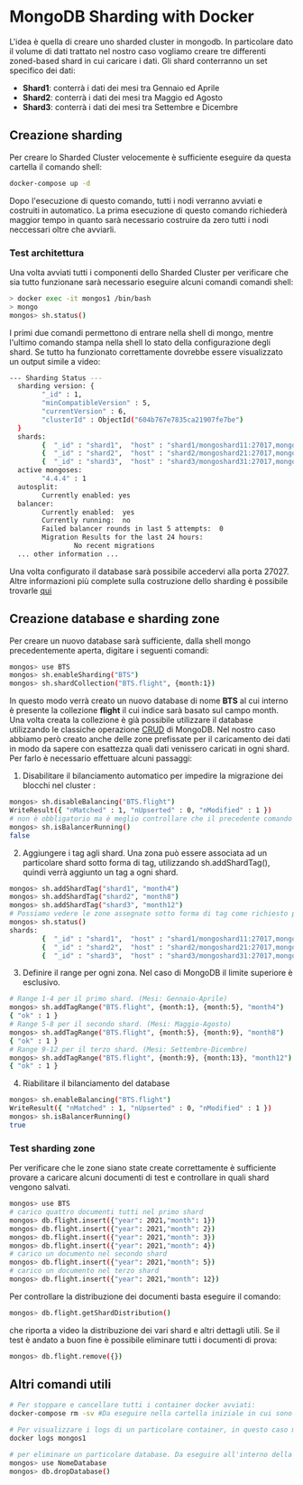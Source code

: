 # MongoDB Sharding with Docker
L'idea è quella di creare uno sharded cluster in mongodb. In particolare dato il volume di dati trattato nel nostro caso vogliamo creare tre differenti zoned-based shard in cui caricare i dati. Gli shard conterranno un set specifico dei dati:
- **Shard1**: conterrà i dati dei mesi tra Gennaio ed Aprile 
- **Shard2**: conterrà i dati dei mesi tra Maggio ed Agosto
- **Shard3**: conterrà i dati dei mesi tra Settembre e Dicembre

## Creazione sharding
Per creare lo Sharded Cluster velocemente è sufficiente eseguire da questa cartella il comando shell:
```sh
docker-compose up -d
```
Dopo l'esecuzione di questo comando, tutti i nodi verranno avviati e costruiti in automatico. La prima esecuzione di questo comando richiederà maggior tempo in quanto sarà necessario costruire da zero tutti i nodi neccessari oltre che avviarli.

### Test architettura 
Una volta avviati tutti i componenti dello Sharded Cluster per verificare che sia tutto funzionane sarà necessario eseguire alcuni comandi comandi shell:
```sh
> docker exec -it mongos1 /bin/bash
> mongo
mongos> sh.status()
```
I primi due comandi permettono di entrare nella shell di mongo, mentre l'ultimo comando stampa nella shell lo stato della configurazione degli shard. 
Se tutto ha funzionato correttamente dovrebbe essere visualizzato un output simile a video:
```sh
--- Sharding Status ---
  sharding version: {
        "_id" : 1,
        "minCompatibleVersion" : 5,
        "currentVersion" : 6,
        "clusterId" : ObjectId("604b767e7835ca21907fe7be")
  }
  shards:
        {  "_id" : "shard1",  "host" : "shard1/mongoshard11:27017,mongoshard12:27017,mongoshard13:27017",  "state" : 1,}
        {  "_id" : "shard2",  "host" : "shard2/mongoshard21:27017,mongoshard22:27017,mongoshard23:27017",  "state" : 1}
        {  "_id" : "shard3",  "host" : "shard3/mongoshard31:27017,mongoshard32:27017,mongoshard33:27017",  "state" : 1 }
  active mongoses:
        "4.4.4" : 1
  autosplit:
        Currently enabled: yes
  balancer:
        Currently enabled:  yes
        Currently running:  no
        Failed balancer rounds in last 5 attempts:  0
        Migration Results for the last 24 hours:
                No recent migrations
  ... other information ...
```

Una volta configurato il database sarà possibile accedervi alla porta 27027.
Altre informazioni più complete sulla costruzione dello sharding è possibile trovarle [qui](https://github.com/kayne87/mongodb-sharding-docker)

## Creazione database e sharding zone
Per creare un nuovo database sarà sufficiente, dalla shell mongo precedentemente aperta, digitare i seguenti comandi:
```sh
mongos> use BTS
mongos> sh.enableSharding("BTS")
mongos> sh.shardCollection("BTS.flight", {month:1})
```
In questo modo verrà creato un nuovo database di nome **BTS** al cui interno è presente la collezione **flight** il cui indice sarà basato sul campo month.
Una volta creata la collezione è già possibile utilizzare il database utilizzando le classiche operazione [CRUD](https://docs.mongodb.com/manual/crud/) di MongoDB.
Nel nostro caso abbiamo però creato anche delle zone prefissate per il caricamento dei dati in modo da sapere con esattezza quali dati venissero caricati in ogni shard. Per farlo è necessario effettuare alcuni passaggi:
1. Disabilitare il bilanciamento automatico per impedire la migrazione dei blocchi nel cluster :
```sh
mongos> sh.disableBalancing("BTS.flight")
WriteResult({ "nMatched" : 1, "nUpserted" : 0, "nModified" : 1 })
# non è obbligatorio ma è meglio controllare che il precedente comando sia andato a buon fine
mongos> sh.isBalancerRunning()
false
```
2. Aggiungere i tag agli shard. Una zona può essere associata ad un particolare shard  sotto forma di tag, utilizzando sh.addShardTag(), quindi verrà aggiunto un tag a ogni shard. 
```sh
mongos> sh.addShardTag("shard1", "month4")
mongos> sh.addShardTag("shard2", "month8")
mongos> sh.addShardTag("shard3", "month12")
# Possiamo vedere le zone assegnate sotto forma di tag come richiesto per ogni shard 
mongos> sh.status()
shards:
        {  "_id" : "shard1",  "host" : "shard1/mongoshard11:27017,mongoshard12:27017,mongoshard13:27017",  "state" : 1,  "tags" : [ "month4" ] }
        {  "_id" : "shard2",  "host" : "shard2/mongoshard21:27017,mongoshard22:27017,mongoshard23:27017",  "state" : 1,  "tags" : [ "month8" ] }
        {  "_id" : "shard3",  "host" : "shard3/mongoshard31:27017,mongoshard32:27017,mongoshard33:27017",  "state" : 1,  "tags" : [ "month12" ] }
```
3. Definire il range per ogni zona. Nel caso di MongoDB il limite superiore è esclusivo.
```sh
# Range 1-4 per il primo shard. (Mesi: Gennaio-Aprile)
mongos> sh.addTagRange("BTS.flight", {month:1}, {month:5}, "month4")
{ "ok" : 1 }
# Range 5-8 per il secondo shard. (Mesi: Maggio-Agosto)
mongos> sh.addTagRange("BTS.flight", {month:5}, {month:9}, "month8")
{ "ok" : 1 }
# Range 9-12 per il terzo shard. (Mesi: Settembre-Dicembre)
mongos> sh.addTagRange("BTS.flight", {month:9}, {month:13}, "month12")
{ "ok" : 1 }
```
4. Riabilitare il bilanciamento del database
```sh
mongos> sh.enableBalancing("BTS.flight")
WriteResult({ "nMatched" : 1, "nUpserted" : 0, "nModified" : 1 })
mongos> sh.isBalancerRunning()
true
```
### Test sharding zone
Per verificare che le zone siano state create correttamente è sufficiente provare a caricare alcuni documenti di test e controllare in quali shard vengono salvati. 
```sh
mongos> use BTS
# carico quattro documenti tutti nel primo shard
mongos> db.flight.insert({"year": 2021,"month": 1})
mongos> db.flight.insert({"year": 2021,"month": 2})
mongos> db.flight.insert({"year": 2021,"month": 3})
mongos> db.flight.insert({"year": 2021,"month": 4})
# carico un documento nel secondo shard
mongos> db.flight.insert({"year": 2021,"month": 5})
# carico un documento nel terzo shard
mongos> db.flight.insert({"year": 2021,"month": 12})
```
Per controllare la distribuzione dei documenti basta eseguire il comando:
```sh
mongos> db.flight.getShardDistribution()
```
che riporta a video la distribuzione dei vari shard e altri dettagli utili.
Se il test è andato a buon fine è possibile eliminare tutti i documenti di prova:
```sh
mongos> db.flight.remove({})
```

## Altri comandi utili
```sh
# Per stoppare e cancellare tutti i container docker avviati:
docker-compose rm -sv #Da eseguire nella cartella iniziale in cui sono stati avviati!

# Per visualizzare i logs di un particolare container, in questo caso mongos1
docker logs mongos1

# per eliminare un particolare database. Da eseguire all'interno della shell mongo.
mongos> use NomeDatabase
mongos> db.dropDatabase()
```
